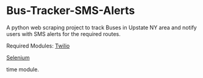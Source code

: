 # Bus-Tracker-SMS-Alerts
A python web scraping project to track Buses in Upstate NY area and notify users with SMS alerts for the required routes.

Required Modules:
[Twilio](https://www.twilio.com/docs/)

[Selenium](http://selenium-python.readthedocs.io/)

time module.

